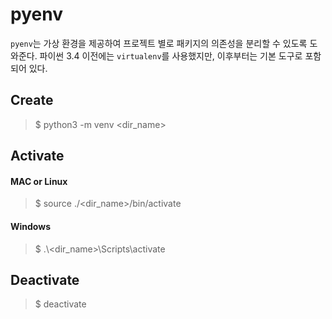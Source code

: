 # pyenv

`pyenv`는 가상 환경을 제공하여 프로젝트 별로 패키지의 의존성을 분리할 수 있도록 도와준다. 파이썬 3.4 이전에는 `virtualenv`를 사용했지만, 이후부터는 기본 도구로 포함되어 있다.

## Create

> $ python3 -m venv <dir_name>

## Activate

#### MAC or Linux

> $ source ./<dir_name>/bin/activate

#### Windows

> $ .\\<dir_name>\Scripts\activate

## Deactivate

> $ deactivate

